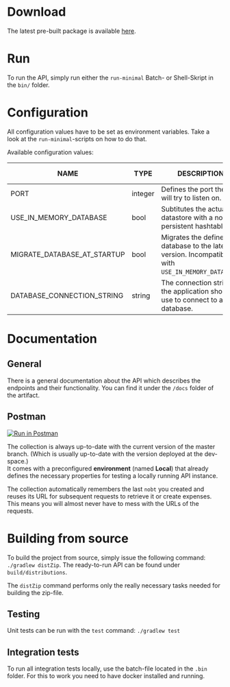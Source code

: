 # Download

The latest pre-built package is available [here](https://gitlab.com/nobt-io/api/builds/artifacts/master/file/rest-api/build/distributions/rest-api-0.0.7.zip?job=build_rest-api).

# Run

To run the API, simply run either the `run-minimal` Batch- or Shell-Skript in the `bin/` folder.

# Configuration

All configuration values have to be set as environment variables. Take a look at the `run-minimal`-scripts on how to do that.

Available configuration values:

| NAME | TYPE | DESCRIPTION | DEFAULT VALUE |
|------|------|-------------|---------------|
|PORT|integer|Defines the port the API will try to listen on.| - |
|USE_IN_MEMORY_DATABASE|bool|Subtitutes the actual datastore with a non-persistent hashtable.|false|
|MIGRATE_DATABASE_AT_STARTUP|bool|Migrates the defined database to the latest version. Incompatible with `USE_IN_MEMORY_DATABASE`.|false|
|DATABASE_CONNECTION_STRING|string|The connection string the application should use to connect to a database.|-|

# Documentation

## General

There is a general documentation about the API which describes the endpoints and their functionality. You can find it under the `/docs` folder of the artifact. 

## Postman

[![Run in Postman](https://run.pstmn.io/button.svg)](https://app.getpostman.com/run-collection/cc9f923156ac3d4105f3#?env%5BLocal%5D=W3sidHlwZSI6InRleHQiLCJlbmFibGVkIjp0cnVlLCJrZXkiOiJiYXNlIiwidmFsdWUiOiJodHRwOi8vbG9jYWxob3N0OjgwODAifV0=)

The collection is always up-to-date with the current version of the master branch. (Which is usually up-to-date with the version deployed at the dev-space.)  
It comes with a preconfigured __environment__ (named __Local__) that already defines the necessary properties for testing a locally running API instance. 

The collection automatically remembers the last `nobt` you created and reuses its URL for subsequent requests to retrieve it or create expenses. This means you will almost never have to mess with the URLs of the requests.

# Building from source

To build the project from source, simply issue the following command: `./gradlew distZip`.
The ready-to-run API can be found under `build/distributions`.

The `distZip` command performs only the really necessary tasks needed for building the zip-file.

## Testing

Unit tests can be run with the `test` command: `./gradlew test` 

## Integration tests

To run all integration tests locally, use the batch-file located in the `.bin` folder. For this to work you need to have docker installed and running.